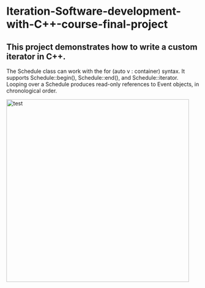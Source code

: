 # Iteration-Software-development-with-C++-course-final-project
This project demonstrates how to write a custom iterator in C++.
---
The Schedule class can work with the for (auto v : container) syntax. It supports Schedule::begin(), Schedule::end(), and Schedule::iterator. Looping over a Schedule produces read-only references to Event objects, in chronological order.

<img width="477" alt="test" src="https://github.com/vieri2in/Iteration-project-cpp/assets/97074757/b59f500d-09e3-496c-b588-916ed49edabe">
